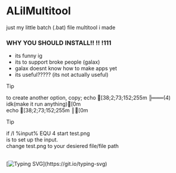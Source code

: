 # ALilMultitool
just my little batch (.bat) file multitool i made 
### WHY YOU SHOULD INSTALL!! !! !111
- its funny ig
- its to support broke people (galax)
- galax doesnt know how to make apps yet
- its useful????? (its not actually useful)

> [!TIP]
>to create another option, copy;
> echo [38;2;73;152;255m        ╠═══(4) idk(make it run anything)[0m  
> echo [38;2;73;152;255m        ║[0m

> [!TIP]
> if /I %input% EQU 4 start test.png
> </br> is to set up the input.
> </br> change test.png to your desiered file/file path

</br> [![Typing SVG](https://readme-typing-svg.demolab.com?font=Sansation&letterSpacing=close&duration=3000&pause=1000&width=435&lines=Created+By+Galax!)](https://git.io/typing-svg)
